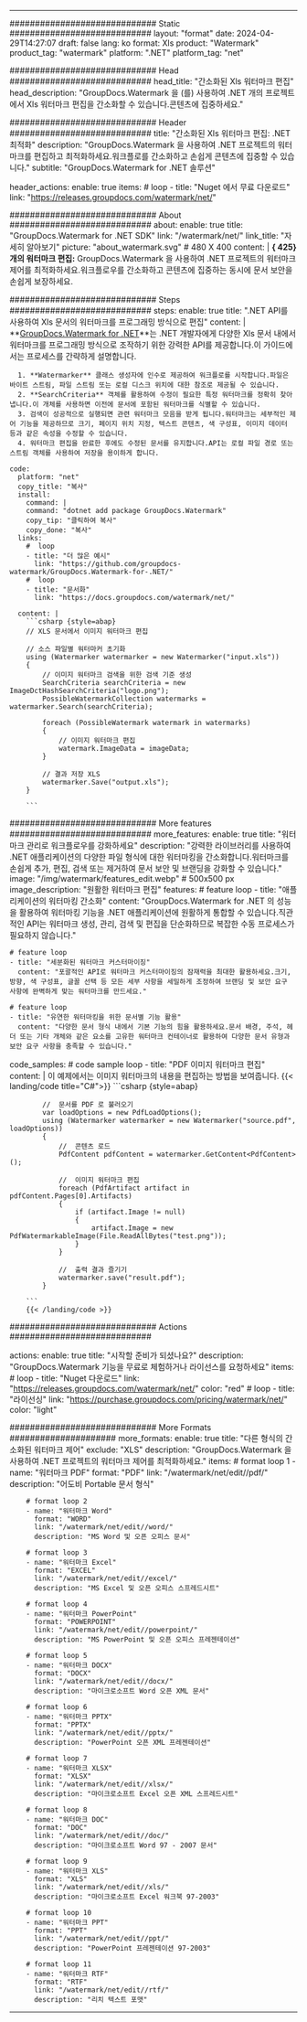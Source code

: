 
---
############################# Static ############################
layout: "format"
date:  2024-04-29T14:27:07
draft: false
lang: ko
format: Xls
product: "Watermark"
product_tag: "watermark"
platform: ".NET"
platform_tag: "net"

############################# Head ############################
head_title: "간소화된 Xls 워터마크 편집"
head_description: "GroupDocs.Watermark 을 (를) 사용하여 .NET 개의 프로젝트에서 Xls 워터마크 편집을 간소화할 수 있습니다.콘텐츠에 집중하세요."

############################# Header ############################
title: "간소화된 Xls 워터마크 편집: .NET 최적화" 
description: "GroupDocs.Watermark 을 사용하여 .NET 프로젝트의 워터마크를 편집하고 최적화하세요.워크플로를 간소화하고 손쉽게 콘텐츠에 집중할 수 있습니다."
subtitle: "GroupDocs.Watermark for .NET 솔루션" 

header_actions:
  enable: true
  items:
    #  loop
    - title: "Nuget 에서 무료 다운로드"
      link: "https://releases.groupdocs.com/watermark/net/"
      
############################# About ############################
about:
    enable: true
    title: "GroupDocs.Watermark for .NET SDK"
    link: "/watermark/net/"
    link_title: "자세히 알아보기"
    picture: "about_watermark.svg" # 480 X 400
    content: |
       **{ 425} 개의 워터마크 편집:** GroupDocs.Watermark 을 사용하여 .NET 프로젝트의 워터마크 제어를 최적화하세요.워크플로우를 간소화하고 콘텐츠에 집중하는 동시에 문서 보안을 손쉽게 보장하세요.

############################# Steps ############################
steps:
    enable: true
    title: ".NET API를 사용하여 Xls 문서의 워터마크를 프로그래밍 방식으로 편집"
    content: |
      **[GroupDocs.Watermark for .NET](https://products.groupdocs.com/watermark/net/)**는 .NET 개발자에게 다양한 Xls 문서 내에서 워터마크를 프로그래밍 방식으로 조작하기 위한 강력한 API를 제공합니다.이 가이드에서는 프로세스를 간략하게 설명합니다.
      
      1. **Watermarker** 클래스 생성자에 인수로 제공하여 워크플로를 시작합니다.파일은 바이트 스트림, 파일 스트림 또는 로컬 디스크 위치에 대한 참조로 제공될 수 있습니다.
      2. **SearchCriteria** 객체를 활용하여 수정이 필요한 특정 워터마크를 정확히 찾아냅니다.이 개체를 사용하면 이전에 문서에 포함된 워터마크를 식별할 수 있습니다.
      3. 검색이 성공적으로 실행되면 관련 워터마크 모음을 받게 됩니다.워터마크는 세부적인 제어 기능을 제공하므로 크기, 페이지 위치 지정, 텍스트 콘텐츠, 색 구성표, 이미지 데이터 등과 같은 속성을 수정할 수 있습니다.
      4. 워터마크 편집을 완료한 후에도 수정된 문서를 유지합니다.API는 로컬 파일 경로 또는 스트림 객체를 사용하여 저장을 용이하게 합니다.
   
    code:
      platform: "net"
      copy_title: "복사"
      install:
        command: |
        command: "dotnet add package GroupDocs.Watermark"
        copy_tip: "클릭하여 복사"
        copy_done: "복사"
      links:
        #  loop
        - title: "더 많은 예시"
          link: "https://github.com/groupdocs-watermark/GroupDocs.Watermark-for-.NET/"
        #  loop
        - title: "문서화"
          link: "https://docs.groupdocs.com/watermark/net/"
          
      content: |
        ```csharp {style=abap}
        // XLS 문서에서 이미지 워터마크 편집

        // 소스 파일별 워터마커 초기화
        using (Watermarker watermarker = new Watermarker("input.xls"))
        {
            // 이미지 워터마크 검색을 위한 검색 기준 생성
            SearchCriteria searchCriteria = new ImageDctHashSearchCriteria("logo.png");
            PossibleWatermarkCollection watermarks = watermarker.Search(searchCriteria);

            foreach (PossibleWatermark watermark in watermarks)
            {
                // 이미지 워터마크 편집
                watermark.ImageData = imageData;
            }

            // 결과 저장 XLS
            watermarker.Save("output.xls");
        }
        
        ```     

############################# More features ############################
more_features:
  enable: true
  title: "워터마크 관리로 워크플로우를 강화하세요"
  description: "강력한 라이브러리를 사용하여 .NET 애플리케이션의 다양한 파일 형식에 대한 워터마킹을 간소화합니다.워터마크를 손쉽게 추가, 편집, 검색 또는 제거하여 문서 보안 및 브랜딩을 강화할 수 있습니다."
  image: "/img/watermark/features_edit.webp" # 500x500 px
  image_description: "원활한 워터마크 편집"
  features:
    # feature loop
    - title: "애플리케이션의 워터마킹 간소화"
      content: "GroupDocs.Watermark for .NET 의 성능을 활용하여 워터마킹 기능을 .NET 애플리케이션에 원활하게 통합할 수 있습니다.직관적인 API는 워터마크 생성, 관리, 검색 및 편집을 단순화하므로 복잡한 수동 프로세스가 필요하지 않습니다."

    # feature loop
    - title: "세분화된 워터마크 커스터마이징"
      content: "포괄적인 API로 워터마크 커스터마이징의 잠재력을 최대한 활용하세요.크기, 방향, 색 구성표, 글꼴 선택 등 모든 세부 사항을 세밀하게 조정하여 브랜딩 및 보안 요구 사항에 완벽하게 맞는 워터마크를 만드세요."

    # feature loop
    - title: "유연한 워터마킹을 위한 문서별 기능 활용"
      content: "다양한 문서 형식 내에서 기본 기능의 힘을 활용하세요.문서 배경, 주석, 헤더 또는 기타 개체와 같은 요소를 고유한 워터마크 컨테이너로 활용하여 다양한 문서 유형과 보안 요구 사항을 충족할 수 있습니다."
      
  code_samples:
    # code sample loop
    - title: "PDF 이미지 워터마크 편집"
      content: |
        이 예제에서는 이미지 워터마크의 내용을 편집하는 방법을 보여줍니다.
        {{< landing/code title="C#">}}
        ```csharp {style=abap}
        
            //  문서를 PDF 로 불러오기
            var loadOptions = new PdfLoadOptions();
            using (Watermarker watermarker = new Watermarker("source.pdf", loadOptions))
            {
                //  콘텐츠 로드
                PdfContent pdfContent = watermarker.GetContent<PdfContent>();

                //  이미지 워터마크 편집
                foreach (PdfArtifact artifact in pdfContent.Pages[0].Artifacts)
                {
                    if (artifact.Image != null)
                    {
                        artifact.Image = new PdfWatermarkableImage(File.ReadAllBytes("test.png"));
                    }
                }

                //  출력 결과 즐기기
                watermarker.save("result.pdf");
            }

        ```
        {{< /landing/code >}}


############################# Actions ############################

actions:
  enable: true
  title: "시작할 준비가 되셨나요?"
  description: "GroupDocs.Watermark 기능을 무료로 체험하거나 라이선스를 요청하세요"
  items:
    #  loop
    - title: "Nuget 다운로드"
      link: "https://releases.groupdocs.com/watermark/net/"
      color: "red"
        #  loop
    - title: "라이선싱"
      link: "https://purchase.groupdocs.com/pricing/watermark/net/"
      color: "light"


############################# More Formats #####################
more_formats:
    enable: true
    title: "다른 형식의 간소화된 워터마크 제어"
    exclude: "XLS"
    description: "GroupDocs.Watermark 을 사용하여 .NET 프로젝트의 워터마크 제어를 최적화하세요."
    items: 
        # format loop 1
        - name: "워터마크 PDF"
          format: "PDF"
          link: "/watermark/net/edit//pdf/"
          description: "어도비 Portable 문서 형식"

        # format loop 2
        - name: "워터마크 Word"
          format: "WORD"
          link: "/watermark/net/edit//word/"
          description: "MS Word 및 오픈 오피스 문서"
          
        # format loop 3
        - name: "워터마크 Excel"
          format: "EXCEL"
          link: "/watermark/net/edit//excel/"
          description: "MS Excel 및 오픈 오피스 스프레드시트"

        # format loop 4
        - name: "워터마크 PowerPoint"
          format: "POWERPOINT"
          link: "/watermark/net/edit//powerpoint/"
          description: "MS PowerPoint 및 오픈 오피스 프레젠테이션"

        # format loop 5
        - name: "워터마크 DOCX"
          format: "DOCX"
          link: "/watermark/net/edit//docx/"
          description: "마이크로소프트 Word 오픈 XML 문서"
          
        # format loop 6
        - name: "워터마크 PPTX"
          format: "PPTX"
          link: "/watermark/net/edit//pptx/"
          description: "PowerPoint 오픈 XML 프레젠테이션"
          
        # format loop 7
        - name: "워터마크 XLSX"
          format: "XLSX"
          link: "/watermark/net/edit//xlsx/"
          description: "마이크로소프트 Excel 오픈 XML 스프레드시트"

        # format loop 8
        - name: "워터마크 DOC"
          format: "DOC"
          link: "/watermark/net/edit//doc/"
          description: "마이크로소프트 Word 97 - 2007 문서"

        # format loop 9
        - name: "워터마크 XLS"
          format: "XLS"
          link: "/watermark/net/edit//xls/"
          description: "마이크로소프트 Excel 워크북 97-2003"

        # format loop 10
        - name: "워터마크 PPT"
          format: "PPT"
          link: "/watermark/net/edit//ppt/"
          description: "PowerPoint 프레젠테이션 97-2003"

        # format loop 11
        - name: "워터마크 RTF"
          format: "RTF"
          link: "/watermark/net/edit//rtf/"
          description: "리치 텍스트 포맷"

---